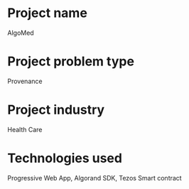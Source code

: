 # Project name
AlgoMed

# Project problem type
Provenance

# Project industry
Health Care

# Technologies used
Progressive Web App, Algorand SDK, Tezos Smart contract
